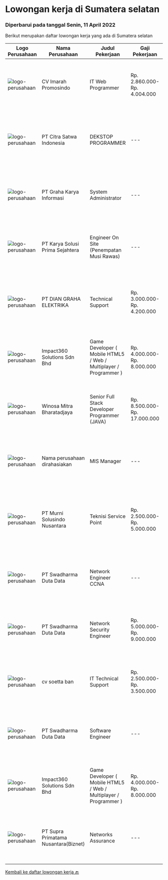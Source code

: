 
  # Lowongan kerja di Sumatera selatan

  ### Diperbarui pada tanggal Senin, 11 April 2022

  Berikut merupakan daftar lowongan kerja yang ada di Sumatera selatan

  |Logo Perusahaan | Nama Perusahaan | Judul Pekerjaan | Gaji Pekerjaan | Lokasi | Deskripsi | Tanggal diunggah | Pranala |
  | -------------- | --------------- | --------------- | --------- | --------- | -------------- | ------- | ----------- |
  |![logo-perusahaan](https://image-service-cdn.seek.com.au/7a450377d15708b30f55c34e57b6b4e0d839bc02/ee4dce1061f3f616224767ad58cb2fc751b8d2dc)|CV Imarah Promosindo|IT Web Programmer|Rp. 2.860.000-Rp. 4.004.000|Palembang|Kualifikasi Usia 20 s/d 30 Tahun Minimal DIII Jurusan Manajemen Informatika/Teknik Informatika/Sistem Informasi Memiliki kemampuan komunikasi yang...|Sabtu, 09 April 2022|https://www.jobstreet.co.id/id/job/it-web-programmer-3833697?token=0~4a0bc74a-84ef-48a3-8312-c2a1c070b780&sectionRank=1&jobId=jobstreet-id-job-3833697|
|![logo-perusahaan](https://i.ibb.co/sqvTCh9/112815900-stock-vector-no-image-available-icon-flat-vector.webp)|PT Citra Satwa Indonesia|DEKSTOP PROGRAMMER|---|Palembang|1. Usia min 20-30Thn2. Pendidikan min S1 Teknik Informatika/Sistem Informasi3. Menguasai bahasa pemrograman VB.Net/C# SQL Server3. Menguasai ERD4....|Jumat, 08 April 2022|https://www.jobstreet.co.id/id/job/dekstop-programmer-3849852?token=0~4a0bc74a-84ef-48a3-8312-c2a1c070b780&sectionRank=2&jobId=jobstreet-id-job-3849852|
|![logo-perusahaan](https://image-service-cdn.seek.com.au/c318dd0b699c6160d2411e7473745c289633be44/ee4dce1061f3f616224767ad58cb2fc751b8d2dc)|PT Graha Karya Informasi|System Administrator|---|Palembang|Age maximum 35 year Minimum D3/S1 majoring in Computer Science/Computer Engineering/Informatics Experienced at least 1 year in related field Having...|Kamis, 07 April 2022|https://www.jobstreet.co.id/id/job/system-administrator-3847359?token=0~4a0bc74a-84ef-48a3-8312-c2a1c070b780&sectionRank=3&jobId=jobstreet-id-job-3847359|
|![logo-perusahaan](https://image-service-cdn.seek.com.au/bb0f2c313297f2db3d497466b95d7da85644edc0/ee4dce1061f3f616224767ad58cb2fc751b8d2dc)|PT Karya Solusi Prima Sejahtera|Engineer On Site (Penempatan Musi Rawas)|---|Sumatera Selatan|Kualifikasi : Pendidikan minimal D3/S1 Teknik Informatika/Teknik Telekomunikasi Memiliki pengalaman pekerjaan di bidang yang sama minimal 1 tahun...|Selasa, 05 April 2022|https://www.jobstreet.co.id/id/job/engineer-on-site-penempatan-musi-rawas-3844505?token=0~4a0bc74a-84ef-48a3-8312-c2a1c070b780&sectionRank=4&jobId=jobstreet-id-job-3844505|
|![logo-perusahaan](https://image-service-cdn.seek.com.au/6724301a3d42a36c4b43d01afcb6475b391f135e/ee4dce1061f3f616224767ad58cb2fc751b8d2dc)|PT DIAN GRAHA ELEKTRIKA|Technical Support|Rp. 3.000.000-Rp. 4.200.000|Bali|Persyaratan: Usia 20 sampai 35 tahun Pendidikan minimal SMK Pengalaman bidang Fiber Optik minimal 1 tahun Memiliki kemampuan dan pemahaman Fiber Optik...|Senin, 04 April 2022|https://www.jobstreet.co.id/id/job/technical-support-3842981?token=0~4a0bc74a-84ef-48a3-8312-c2a1c070b780&sectionRank=5&jobId=jobstreet-id-job-3842981|
|![logo-perusahaan](https://image-service-cdn.seek.com.au/f3e505b4d9da682a6f4f311bd59ccfe97c6d80cd/ee4dce1061f3f616224767ad58cb2fc751b8d2dc)|Impact360 Solutions Sdn Bhd|Game Developer ( Mobile HTML5 / Web / Multiplayer / Programmer )|Rp. 4.000.000-Rp. 8.000.000|Aceh|We are hiring remote HTML5 game developers from all parts of Indonesia. If you have real experience building HTML5 games or applications, you're...|Sabtu, 09 April 2022|https://www.jobstreet.co.id/id/job/game-developer-mobile-html5-web-multiplayer-programmer-4909081/origin/my?token=0~4a0bc74a-84ef-48a3-8312-c2a1c070b780&sectionRank=6&jobId=jobstreet-my-job-4909081|
|![logo-perusahaan](https://image-service-cdn.seek.com.au/cd823704551af28e73a2059691a6e200c86b8a5f/ee4dce1061f3f616224767ad58cb2fc751b8d2dc)|Winosa Mitra Bharatadjaya|Senior Full Stack Developer Programmer (JAVA)|Rp. 8.500.000-Rp. 17.000.000|Jakarta Raya|Winosa Mitra is a young and fast growing Business consultancy and software development company based in Bandar Lampung. We are expanding and are...|Senin, 04 April 2022|https://www.jobstreet.co.id/id/job/senior-full-stack-developer-programmer-java-3843517?token=0~4a0bc74a-84ef-48a3-8312-c2a1c070b780&sectionRank=7&jobId=jobstreet-id-job-3843517|
|![logo-perusahaan](https://i.ibb.co/sqvTCh9/112815900-stock-vector-no-image-available-icon-flat-vector.webp)|Nama perusahaan dirahasiakan|MIS Manager|---|Bali|Pendidikan minimal S1 segala jurusan Minimal memiliki 1 tahun pengalaman kerja di bidang yang sama Memiliki pengetahuan mengenai PHP dan bahasa...|Sabtu, 02 April 2022|https://www.jobstreet.co.id/id/job/mis-manager-3841611?token=0~4a0bc74a-84ef-48a3-8312-c2a1c070b780&sectionRank=8&jobId=jobstreet-id-job-3841611|
|![logo-perusahaan](https://image-service-cdn.seek.com.au/42c86a8b105a4a61207d17e926339b1f85f7baa5/ee4dce1061f3f616224767ad58cb2fc751b8d2dc)|PT Murni Solusindo Nusantara|Teknisi Service Point|Rp. 2.500.000-Rp. 5.000.000|Magelang|DESKRIPSI PEKERJAAN: Melakukan PM (Preventive Maintenance) dan CM (Corrective Maintenance) ke customer sesuai dengan SLA yang sudah ditetapkan....|Selasa, 29 Maret 2022|https://www.jobstreet.co.id/id/job/teknisi-service-point-3836340?token=0~4a0bc74a-84ef-48a3-8312-c2a1c070b780&sectionRank=9&jobId=jobstreet-id-job-3836340|
|![logo-perusahaan](https://image-service-cdn.seek.com.au/e55e3708620a7ff5e7da329d1725ee01ed113417/ee4dce1061f3f616224767ad58cb2fc751b8d2dc)|PT Swadharma Duta Data|Network Engineer CCNA|---|Jakarta Raya|Kualifikasi : D3- S1 bidang Teknik Informatika, Ilmu Komputer Usia 20 - 30 tahun Pengalaman di bidang IT Network 1 - 2 Tahun Menguasai bidang IT...|Kamis, 24 Maret 2022|https://www.jobstreet.co.id/id/job/network-engineer-ccna-3831920?token=0~4a0bc74a-84ef-48a3-8312-c2a1c070b780&sectionRank=10&jobId=jobstreet-id-job-3831920|
|![logo-perusahaan](https://image-service-cdn.seek.com.au/d44e24ea8df7f01da15345a414795777e59f4e7a/ee4dce1061f3f616224767ad58cb2fc751b8d2dc)|PT Swadharma Duta Data|Network Security Engineer|Rp. 5.000.000-Rp. 9.000.000|Jakarta Raya|S1 Teknik (Komputer/Informatika). Waktu kerja Shift (sesuai dengan jadwal yang ditentukan) Bersedia ditempatkan di Jakarta dan luar kota (Palembang)...|Rabu, 23 Maret 2022|https://www.jobstreet.co.id/id/job/network-security-engineer-3820231?token=0~4a0bc74a-84ef-48a3-8312-c2a1c070b780&sectionRank=11&jobId=jobstreet-id-job-3820231|
|![logo-perusahaan](https://image-service-cdn.seek.com.au/728398d8d38b77c460b082f50ce54fdd78518a33/ee4dce1061f3f616224767ad58cb2fc751b8d2dc)|cv soetta ban|IT Technical Support|Rp. 2.500.000-Rp. 3.500.000|Sumatera Selatan|Tugas dan Tanggung Jawab : Memberikan pelayanan teknis kepada semua pegawai sesuai prosedur. Melakukan instalasi, konfigurasi dan pemeliharaan...|Jumat, 25 Maret 2022|https://www.jobstreet.co.id/id/job/it-technical-support-3833382?token=0~4a0bc74a-84ef-48a3-8312-c2a1c070b780&sectionRank=12&jobId=jobstreet-id-job-3833382|
|![logo-perusahaan](https://image-service-cdn.seek.com.au/e55e3708620a7ff5e7da329d1725ee01ed113417/ee4dce1061f3f616224767ad58cb2fc751b8d2dc)|PT Swadharma Duta Data|Software Engineer|---|Jakarta Raya|Back End Developer Memahami konsep pengembangan aplikasi Memahami konsep Microservices Architeccture Memiliki skill Java Spring Boot, Net Core, Go,...|Kamis, 17 Maret 2022|https://www.jobstreet.co.id/id/job/software-engineer-3824659?token=0~4a0bc74a-84ef-48a3-8312-c2a1c070b780&sectionRank=13&jobId=jobstreet-id-job-3824659|
|![logo-perusahaan](https://image-service-cdn.seek.com.au/06b729438205195a03d4bcec08ce1ddd5d9c1576/ee4dce1061f3f616224767ad58cb2fc751b8d2dc)|Impact360 Solutions Sdn Bhd|Game Developer ( Mobile HTML5 / Web / Multiplayer / Programmer )|Rp. 4.000.000-Rp. 8.000.000|Aceh|We are hiring remote HTML5 game developers from all parts of Indonesia. If you have real experience building HTML5 games or applications, you're...|Rabu, 23 Maret 2022|https://www.jobstreet.co.id/id/job/game-developer-mobile-html5-web-multiplayer-programmer-4885854/origin/my?token=0~4a0bc74a-84ef-48a3-8312-c2a1c070b780&sectionRank=14&jobId=jobstreet-my-job-4885854|
|![logo-perusahaan](https://image-service-cdn.seek.com.au/1033d36f751f076cfdd637ed0acbcbf8508866ec/ee4dce1061f3f616224767ad58cb2fc751b8d2dc)|PT Supra Primatama Nusantara(Biznet)|Networks Assurance|---|Bandung|Tanggung Jawab:  Melakukan Audit &amp; Commissioning jaringan Fiber Optic (FTTx GPON, and Metro Ethernet) Memastikan pembangunan jaringan fiber optik...|Rabu, 16 Maret 2022|https://www.jobstreet.co.id/id/job/networks-assurance-3822382?token=0~4a0bc74a-84ef-48a3-8312-c2a1c070b780&sectionRank=15&jobId=jobstreet-id-job-3822382|


  [Kembali ke daftar lowongan kerja 🔙](../README.md#daftar-lowongan-kerja)
  